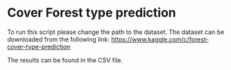 # Cover Forest type prediction

To run this script please change the path to the dataset.
The dataset can be downloaded from the following link:
    https://www.kaggle.com/c/forest-cover-type-prediction
    
The results can be found in the CSV file.

